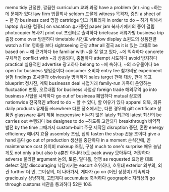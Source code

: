 memo
tidy 단정한, 깔끔한
curriculum 교과 과정
have a problem (in) ~ing ~하는데 문제가 있다
law firm 법률회사
seldom 드물게
witness 목격자, 증인
a sheet of ~ 한 장
business card 명함
cartridge 잉크 카트리지
in order to do ~ 하기 위해서
laptop 휴대용 컴퓨터
on vacation 휴가중인
paper jam 복사기에서의 종이 걸림
photocopier 복사기
print out 프린터로 출력하다
briefcase 서류가방
businesa trip 출장
come over 방문하다
timetable 시간표
window display 쇼윈도의 상품진열
watch a film 영화를 보다
sightseeing 관광
after all 결국
as it is 있는 그대로
be based on ~ 에 근거하다
be familiar with ~을 잘 알고 있다, ~에 익숙하다
concrete 구체적인
conflict with ~과 상충되다, 충돌하다
attempt 시도하다
avoid 방지하다
practical 실용적인
advertise 광고하다
belong to ~에 속하다, ~의 소유물이다
be open for business 영업중이다
consumer 소비자
entry fee 참가비용
experiment 실험
findings 조사결과
obviously 명백하게
sales target 판매 대상, 판매 목표
blueprint 청사진, 계획
businessn deal 사업거래
family-run 가족이 운영하는
fluctuation 변동, 오르내림
for business 사업상
foreign trade 해외무역
go into business 사업을 시작하다
go out of busineaa 폐업하다
mutual 상호의
nationwide 전국적인
afford to do ~ 할 수 있다, 할 여유가 있다
apparel 의복, 의류
daily products 유제품
elsewhere 다른 장소에서는, 다른 경우에
gift certificate 상품권
glassware 유리 제품
inexpensive 비싸지 않은
lately 최근에
latest 최신의
be carries out 수행되다
be deaignes to do ~하도록 고안되다
breakthrough 비약적 발전
by the time 그때까지
custom-built 주문 제작된
disruption 중단, 혼란
energy efficiency 에너지 효율
assembly 조립, 집회
fasten the strap 끈을 조이다
give a hand 돕다
go out of production 생산을 중단하다
in a moment 순식간에, 곧
maintenance cost 유지비
makeup 조립, 구성
much to one's surprise 매우 놀납게도
not only a but also b a뿐만 아니라 b도
pack away 모아두다, 저장하다
adverse 불리한
argument 논의, 토론, 말다툼, 언쟁
as requested 요청한 대로
defect 결함
discouraging 낙담시키는
eacort 호위하다, 호위대
exterior 외부의, 외관
further 더 먼, 그이상의, 더 나아가서, 게다가
go on (어떤 상황이) 계속되다
graciously 상냥하게, 고맙게다
accumulate 축적하다
geographic 지리상의
go through customs 세관을 통과하다
52분 10초



